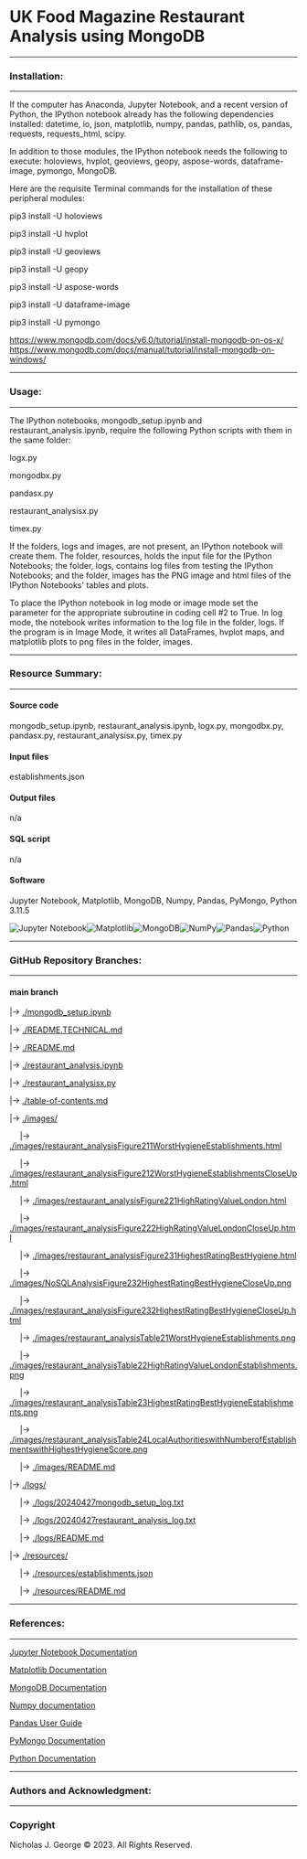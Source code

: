 # **UK Food Magazine Restaurant Analysis using MongoDB**

----

### **Installation:**

----

If the computer has Anaconda, Jupyter Notebook, and a recent version of Python, the IPython notebook already has the following dependencies installed: datetime, io, json, matplotlib, numpy, pandas, pathlib, os, pandas, requests, requests_html, scipy.

In addition to those modules, the IPython notebook needs the following to execute: holoviews, hvplot, geoviews, geopy, aspose-words, dataframe-image, pymongo, MongoDB.

Here are the requisite Terminal commands for the installation of these peripheral modules:

pip3 install -U holoviews

pip3 install -U hvplot

pip3 install -U geoviews

pip3 install -U geopy

pip3 install -U aspose-words

pip3 install -U dataframe-image

pip3 install -U pymongo

https://www.mongodb.com/docs/v6.0/tutorial/install-mongodb-on-os-x/ \
https://www.mongodb.com/docs/manual/tutorial/install-mongodb-on-windows/

----

### **Usage:**

----

The IPython notebooks, mongodb_setup.ipynb and restaurant_analysis.ipynb, require the following Python scripts with them in the same folder:

logx.py

mongodbx.py

pandasx.py

restaurant_analysisx.py

timex.py

If the folders, logs and images, are not present, an IPython notebook will create them.  The folder, resources, holds the input file for the IPython Notebooks; the folder, logs, contains log files from testing the IPython Notebooks; and the folder, images has the PNG image and html files of the IPython Notebooks' tables and plots.

To place the IPython notebook in log mode or image mode set the parameter for the appropriate subroutine in coding cell #2 to True. In log mode, the notebook writes information to the log file in the folder, logs. If the program is in Image Mode, it writes all DataFrames, hvplot maps, and matplotlib plots to png files in the folder, images.

----

### **Resource Summary:**

----

#### Source code

mongodb_setup.ipynb, restaurant_analysis.ipynb, logx.py, mongodbx.py, pandasx.py, restaurant_analysisx.py, timex.py

#### Input files

establishments.json

#### Output files

n/a

#### SQL script

n/a

#### Software

Jupyter Notebook, Matplotlib, MongoDB, Numpy, Pandas, PyMongo, Python 3.11.5

![Jupyter Notebook](https://img.shields.io/badge/jupyter-%23FA0F00.svg?style=for-the-badge&logo=jupyter&logoColor=white)![Matplotlib](https://img.shields.io/badge/Matplotlib-%23ffffff.svg?style=for-the-badge&logo=Matplotlib&logoColor=black)![MongoDB](https://img.shields.io/badge/MongoDB-%234ea94b.svg?style=for-the-badge&logo=mongodb&logoColor=white)![NumPy](https://img.shields.io/badge/numpy-%23013243.svg?style=for-the-badge&logo=numpy&logoColor=white)![Pandas](https://img.shields.io/badge/pandas-%23150458.svg?style=for-the-badge&logo=pandas&logoColor=white)![Python](https://img.shields.io/badge/python-3670A0?style=for-the-badge&logo=python&logoColor=ffdd54)

----

### **GitHub Repository Branches:**

----

#### main branch 

|&rarr; [./mongodb_setup.ipynb](./mongodb_setup.ipynb)

|&rarr; [./README.TECHNICAL.md](./README.TECHNICAL.md)

|&rarr; [./README.md](./README.md)

|&rarr; [./restaurant_analysis.ipynb](./restaurant_analysis.ipynb)

|&rarr; [./restaurant_analysisx.py](./restaurant_analysisx.py)

|&rarr; [./table-of-contents.md](./table-of-contents.md)

|&rarr; [./images/](./images/)

  &emsp; |&rarr; [./images/restaurant_analysisFigure211WorstHygieneEstablishments.html](./images/restaurant_analysisFigure211WorstHygieneEstablishments.html)

  &emsp; |&rarr; [./images/restaurant_analysisFigure212WorstHygieneEstablishmentsCloseUp.html](./images/restaurant_analysisFigure212WorstHygieneEstablishmentsCloseUp.html)
  
  &emsp; |&rarr; [./images/restaurant_analysisFigure221HighRatingValueLondon.html](./images/restaurant_analysisFigure221HighRatingValueLondon.html)
  
  &emsp; |&rarr; [./images/restaurant_analysisFigure222HighRatingValueLondonCloseUp.html](./images/restaurant_analysisFigure222HighRatingValueLondonCloseUp.html)
  
  &emsp; |&rarr; [./images/restaurant_analysisFigure231HighestRatingBestHygiene.html](./images/restaurant_analysisFigure231HighestRatingBestHygiene.html)

  &emsp; |&rarr; [./images/NoSQLAnalysisFigure232HighestRatingBestHygieneCloseUp.png](./images/NoSQLAnalysisFigure232HighestRatingBestHygieneCloseUp.png)

  &emsp; |&rarr; [./images/restaurant_analysisFigure232HighestRatingBestHygieneCloseUp.html](./images/restaurant_analysisFigure232HighestRatingBestHygieneCloseUp.html)

  &emsp; |&rarr; [./images/restaurant_analysisTable21WorstHygieneEstablishments.png](./images/restaurant_analysisTable21WorstHygieneEstablishments.png)

  &emsp; |&rarr; [./images/restaurant_analysisTable22HighRatingValueLondonEstablishments.png](./images/restaurant_analysisTable22HighRatingValueLondonEstablishments.png)

  &emsp; |&rarr; [./images/restaurant_analysisTable23HighestRatingBestHygieneEstablishments.png](./images/restaurant_analysisTable23HighestRatingBestHygieneEstablishments.png)

  &emsp; |&rarr; [./images/restaurant_analysisTable24LocalAuthoritieswithNumberofEstablishmentswithHighestHygieneScore.png](./images/restaurant_analysisTable24LocalAuthoritieswithNumberofEstablishmentswithHighestHygieneScore.png)

  &emsp; |&rarr; [./images/README.md](./images/README.md)

|&rarr; [./logs/](./logs/)

  &emsp; |&rarr; [./logs/20240427mongodb_setup_log.txt](./logs/20240427mongodb_setup_log.txt)

  &emsp; |&rarr; [./logs/20240427restaurant_analysis_log.txt](./logs/20240427restaurant_analysis_log.txt)

  &emsp; |&rarr; [./logs/README.md](./logs/README.md)

|&rarr; [./resources/](./resources/)

  &emsp; |&rarr; [./resources/establishments.json](./resources/establishments.json)

  &emsp; |&rarr; [./resources/README.md](./resources/README.md)

----

### **References:**

----

[Jupyter Notebook Documentation](https://jupyter-notebook.readthedocs.io/en/stable/)

[Matplotlib Documentation](https://matplotlib.org/stable/index.html)

[MongoDB Documentation](https://www.mongodb.com/docs/)

[Numpy documentation](https://numpy.org/doc/1.26/)

[Pandas User Guide](https://pandas.pydata.org/docs/user_guide/index.html)

[PyMongo Documentation](https://pymongo.readthedocs.io/en/stable/)

[Python Documentation](https://docs.python.org/3/contents.html)

----

### **Authors and Acknowledgment:**

----

### Copyright

Nicholas J. George © 2023. All Rights Reserved.
